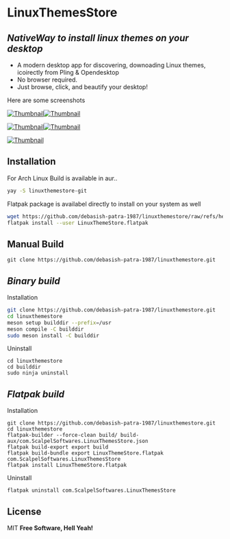 # LinuxThemesStore
## _NativeWay to install linux themes on your desktop_

-  A modern desktop app for discovering, downoading Linux themes, icoirectly from Pling & Opendesktop  
- No browser required.
- Just browse, click, and beautify your desktop!

Here are some screenshots

[![Thumbnail](https://i.ibb.co/v64sy4yh/1.png)](https://i.ibb.co/mV5vZ5Z0/1.png)[![Thumbnail](https://i.ibb.co/Xhqqdd8/2.png)](https://i.ibb.co/63kkppB/2.png)

[![Thumbnail](https://i.ibb.co/DfKX8bBj/3.png)](https://i.ibb.co/k2cn9yLP/3.png)[![Thumbnail](https://i.ibb.co/k25gTmCv/4.png)](https://i.ibb.co/s9bv4WYz/4.png)

[![Thumbnail](https://i.ibb.co/V0TK6Sgg/5.png)](https://i.ibb.co/nqjWpc77/5.png)

## Installation
For Arch Linux Build is available in aur..
```sh
yay -S linuxthemestore-git
```
Flatpak package is availabel directly to install on your system as well
```sh
wget https://github.com/debasish-patra-1987/linuxthemestore/raw/refs/head/main/LinusxThemeStore.flatpak -O LinuxThemeStore.flatpak
flatpak install --user LinuxThemeStore.flatpak
```
## Manual Build
```
git clone https://github.com/debasish-patra-1987/linuxthemestore.git
```
## _Binary build_
Installation
```sh
git clone https://github.com/debasish-patra-1987/linuxthemestore.git
cd linuxthemestore
meson setup builddir --prefix=/usr
meson compile -C builddir
sudo meson install -C builddir
```
Uninstall
```
cd linuxthemestore
cd builddir
sudo ninja uninstall
```
## _Flatpak build_
Installation
```
git clone https://github.com/debasish-patra-1987/linuxthemestore.git
cd linuxthemestore
flatpak-builder --force-clean build/ build-aux/com.ScalpelSoftwares.LinuxThemesStore.json
flatpak build-export export build
flatpak build-bundle export LinuxThemeStore.flatpak com.ScalpelSoftwares.LinuxThemesStore
flatpak install LinuxThemeStore.flatpak
```
Uninstall
```
flatpak uninstall com.ScalpelSoftwares.LinuxThemesStore 
```
## License
MIT
**Free Software, Hell Yeah!**
